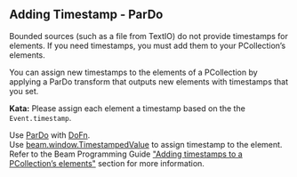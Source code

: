 <!--
  ~ Licensed to the Apache Software Foundation (ASF) under one
  ~ or more contributor license agreements.  See the NOTICE file
  ~ distributed with this work for additional information
  ~ regarding copyright ownership.  The ASF licenses this file
  ~ to you under the Apache License, Version 2.0 (the
  ~ "License"); you may not use this file except in compliance
  ~ with the License.  You may obtain a copy of the License at
  ~
  ~     http://www.apache.org/licenses/LICENSE-2.0
  ~
  ~ Unless required by applicable law or agreed to in writing, software
  ~ distributed under the License is distributed on an "AS IS" BASIS,
  ~ WITHOUT WARRANTIES OR CONDITIONS OF ANY KIND, either express or implied.
  ~ See the License for the specific language governing permissions and
  ~ limitations under the License.
  -->

Adding Timestamp - ParDo
------------------------

Bounded sources (such as a file from TextIO) do not provide timestamps for elements. If you need 
timestamps, you must add them to your PCollection’s elements.

You can assign new timestamps to the elements of a PCollection by applying a ParDo transform that 
outputs new elements with timestamps that you set.

**Kata:** Please assign each element a timestamp based on the the `Event.timestamp`.

<div class="hint">
  Use <a href="https://beam.apache.org/releases/pydoc/current/apache_beam.transforms.core.html#apache_beam.transforms.core.ParDo">
  ParDo</a> with
  <a href="https://beam.apache.org/releases/pydoc/current/apache_beam.transforms.core.html#apache_beam.transforms.core.DoFn">DoFn</a>.
</div>

<div class="hint">
  Use <a href="https://beam.apache.org/releases/pydoc/current/apache_beam.transforms.window.html#apache_beam.transforms.window.TimestampedValue">
  beam.window.TimestampedValue</a> to assign timestamp to the element.
</div>

<div class="hint">
  Refer to the Beam Programming Guide
  <a href="https://beam.apache.org/documentation/programming-guide/#adding-timestamps-to-a-pcollections-elements">
    "Adding timestamps to a PCollection’s elements"</a> section for more information.
</div>

